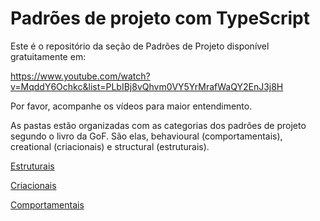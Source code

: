 # Padrões de projeto com TypeScript

Este é o repositório da seção de Padrões de Projeto disponível gratuitamente em:

https://www.youtube.com/watch?v=MqddY6Ochkc&list=PLbIBj8vQhvm0VY5YrMrafWaQY2EnJ3j8H

Por favor, acompanhe os vídeos para maior entendimento.  

As pastas estão organizadas com as categorias dos padrões de projeto segundo o livro da GoF. São elas, behavioural (comportamentais), creational (criacionais) e structural (estruturais).

[Estruturais](https://github.com/henriquechsf/design-patterns-typescript/tree/master/src/structural)

[Criacionais](https://github.com/henriquechsf/design-patterns-typescript/tree/master/src/creational)

[Comportamentais](https://github.com/henriquechsf/design-patterns-typescript/tree/master/src/behavioural)
